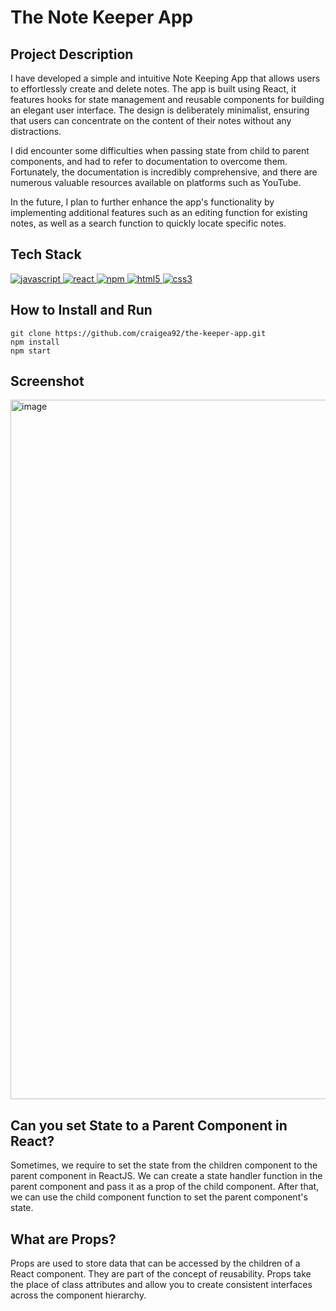 # The Note Keeper App

## Project Description

I have developed a simple and intuitive Note Keeping App that allows users to effortlessly create and delete notes. The app is built using React, it features hooks for state management and reusable components for building an elegant user interface. The design is deliberately minimalist, ensuring that users can concentrate on the content of their notes without any distractions.

I did encounter some difficulties when passing state from child to parent components, and had to refer to documentation to overcome them. Fortunately, the documentation is incredibly comprehensive, and there are numerous valuable resources available on platforms such as YouTube.

In the future, I plan to further enhance the app's functionality by implementing additional features such as an editing function for existing notes, as well as a search function to quickly locate specific notes.

## Tech Stack

<a href="https://www.javascript.com/"> <img src="https://icongr.am/devicon/javascript-original.svg?size=40&color=currentColor" alt="javascript"/> </a>
<a href="https://reactjs.org/"> <img src="https://icongr.am/devicon/react-original.svg?size=40&color=currentColor" alt="react"/> </a>
<a href="https://www.npmjs.com/"> <img src="https://icongr.am/devicon/npm-original-wordmark.svg?size=40&color=currentColor" alt="npm"/> </a>
<a href="https://www.w3schools.com/html/"> <img src="https://icongr.am/devicon/html5-original.svg?size=40&color=8000ff" alt="html5"/> </a>
<a href="https://www.w3schools.com/css/"> <img src="https://icongr.am/devicon/css3-original.svg?size=40&color=8000ff" alt="css3"/> </a>

## How to Install and Run

```
git clone https://github.com/craigea92/the-keeper-app.git
npm install
npm start
```

## Screenshot

<img width="1119" alt="image" src="https://user-images.githubusercontent.com/82875984/233597067-e6ec18f7-23ad-42dd-b807-e1b37e1ec54a.png">

## Can you set State to a Parent Component in React?

Sometimes, we require to set the state from the children component to the parent component in ReactJS. We can create a state handler function in the parent component and pass it as a prop of the child component. After that, we can use the child component function to set the parent component's state.

## What are Props? 

Props are used to store data that can be accessed by the children of a React component. They are part of the concept of reusability. Props take the place of class attributes and allow you to create consistent interfaces across the component hierarchy.
